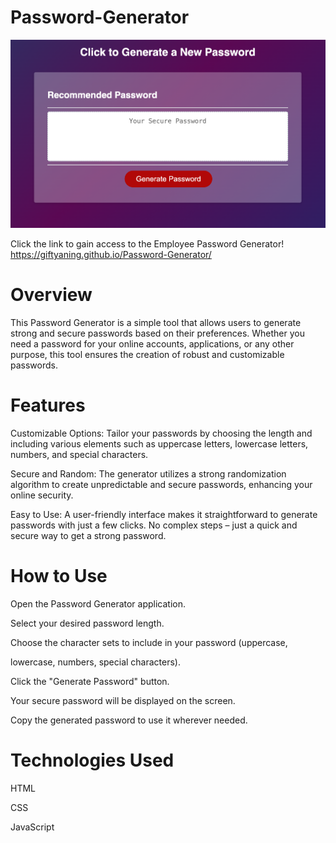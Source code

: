 # Password-Generator

![Employee Password Generator](Overview.png)


Click the link to gain access to the Employee Password Generator!
https://giftyaning.github.io/Password-Generator/

# Overview

This Password Generator is a simple tool that allows users to generate strong and secure passwords based on their preferences. Whether you need a password for your online accounts, applications, or any other purpose, this tool ensures the creation of robust and customizable passwords.

# Features

Customizable Options: Tailor your passwords by choosing the length and including various elements such as uppercase letters, lowercase letters, numbers, and special characters.

Secure and Random: The generator utilizes a strong randomization algorithm to create unpredictable and secure passwords, enhancing your online security.

Easy to Use: A user-friendly interface makes it straightforward to generate passwords with just a few clicks. No complex steps – just a quick and secure way to get a strong password.

# How to Use

Open the Password Generator application.

Select your desired password length.

Choose the character sets to include in your password (uppercase, 

lowercase, numbers, special characters).

Click the "Generate Password" button.

Your secure password will be displayed on the screen.

Copy the generated password to use it wherever needed.


# Technologies Used

HTML

CSS

JavaScript
